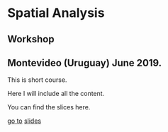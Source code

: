 # Spatial Analysis
## Workshop
## Montevideo (Uruguay) June 2019.

This is short course. 

Here I will include all the content. 

You can find the slices here. 

[go to](test.html)
[slides](/Presentations/spatial-analysis-presentation.html)
